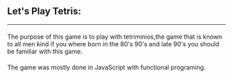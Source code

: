 ## Let's Play Tetris:
-----------------------------------------------------------------------------------------------------------------
#### 
The purpose of this game is to play with tetriminios,the game that is known to all men kind if you where born in the 80's
    90's and late 90's you should be familiar with this game.

#### 
The game was mostly done in JavaScript with functional programing.
    